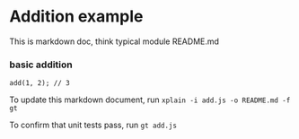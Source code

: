 # Addition example

This is markdown doc, think typical module README.md

### basic addition

	add(1, 2); // 3

To update this markdown document, run `xplain -i add.js -o README.md -f gt`

To confirm that unit tests pass, run `gt add.js`